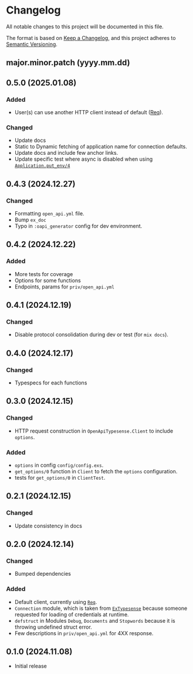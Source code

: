 # Changelog

All notable changes to this project will be documented in this file.

The format is based on [Keep a Changelog](https://keepachangelog.com/en/1.0.0/),
and this project adheres to [Semantic Versioning](https://semver.org/spec/v2.0.0.html).

## major.minor.patch (yyyy.mm.dd)

## 0.5.0 (2025.01.08)

### Added

* User(s) can use another HTTP client instead of default ([Req](https://hexdocs.pm/req)).

### Changed

* Update docs
* Static to Dynamic fetching of application name for connection defaults.
* Update docs and include few anchor links.
* Update specific test where async is disabled when using [`Application.put_env/4`](https://elixirforum.com/t/using-application-get-env-application-put-env-in-exunit-tests/8019/2)

## 0.4.3 (2024.12.27)

### Changed

* Formatting `open_api.yml` file.
* Bump `ex_doc`
* Typo in `:oapi_generator` config for dev environment.

## 0.4.2 (2024.12.22)

### Added

* More tests for coverage
* Options for some functions
* Endpoints, params for `priv/open_api.yml`

## 0.4.1 (2024.12.19)

### Changed

* Disable protocol consolidation during dev or test (for `mix docs`).

## 0.4.0 (2024.12.17)

### Changed

* Typespecs for each functions

## 0.3.0 (2024.12.15)

### Changed

* HTTP request construction in `OpenApiTypesense.Client` to include `options`.

### Added

* `options` in config `config/config.exs`.
* `get_options/0` function in `Client` to fetch the `options` configuration.
* tests for `get_options/0` in `ClientTest`.

## 0.2.1 (2024.12.15)

### Changed

* Update consistency in docs

## 0.2.0 (2024.12.14)

### Changed

* Bumped dependencies

### Added

* Default client, currently using [`Req`](https://hexdocs.pm/req).
* `Connection` module, which is taken from [`ExTypesense`](https://hexdocs.pm/ex_typesense) because someone requested for loading of credentials at runtime.
* `defstruct` in Modules `Debug`, `Documents` and `Stopwords` because it is throwing undefined struct error.
* Few descriptions in `priv/open_api.yml` for 4XX response.

## 0.1.0 (2024.11.08)

* Initial release
